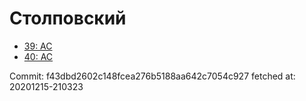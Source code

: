 # Столповский
- [39: AC](39.md)
- [40: AC](40.md)

Commit: f43dbd2602c148fcea276b5188aa642c7054c927
 fetched at: 20201215-210323
